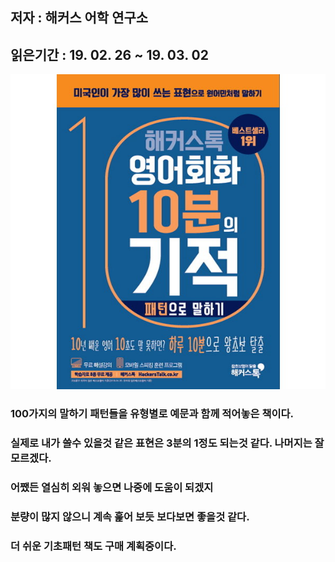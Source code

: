## 저자 :  해커스 어학 연구소

## 읽은기간 : 19. 02. 26 ~ 19. 03. 02

![Smithsonian Image](../../public/images/books-images/englishTalk10minBlue.jpg)

### 100가지의 말하기 패턴들을 유형별로 예문과 함께 적어놓은 책이다.

### 실제로 내가 쓸수 있을것 같은 표현은 3분의 1정도 되는것 같다. 나머지는 잘모르겠다.

### 어쨌든 열심히 외워 놓으면 나중에 도움이 되겠지

### 분량이 많지 않으니 계속 훑어 보듯 보다보면 좋을것 같다.

### 더 쉬운 기초패턴 책도 구매 계획중이다.
